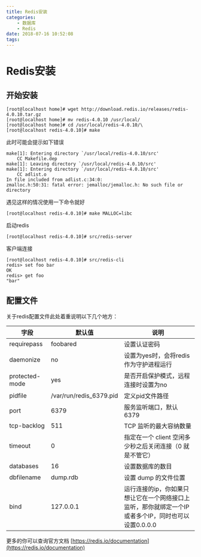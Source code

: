```yaml
---
title: Redis安装
categories: 
    - 数据库
    - Redis
date: 2018-07-16 10:52:08
tags:
---
```


# Redis安装

## 开始安装

```
[root@localhost home]# wget http://download.redis.io/releases/redis-4.0.10.tar.gz
[root@localhost home]# mv redis-4.0.10 /usr/local/
[root@localhost home]# cd /usr/local/redis-4.0.10/\
[root@localhost redis-4.0.10]# make
```

此时可能会提示如下错误

```
make[1]: Entering directory `/usr/local/redis-4.0.10/src'
    CC Makefile.dep
make[1]: Leaving directory `/usr/local/redis-4.0.10/src'
make[1]: Entering directory `/usr/local/redis-4.0.10/src'
    CC adlist.o
In file included from adlist.c:34:0:
zmalloc.h:50:31: fatal error: jemalloc/jemalloc.h: No such file or directory
```

遇见这样的情况使用一下命令就好

```
[root@localhost redis-4.0.10]# make MALLOC=libc
```

启动redis

```
[root@localhost redis-4.0.10]# src/redis-server 
```

客户端连接

```
[root@localhost redis-4.0.10]# src/redis-cli
redis> set foo bar
OK
redis> get foo
"bar"
```

## 配置文件

关于redis配置文件此处着重说明以下几个地方：

| 字段           | 默认值                  | 说明                                                         |
| -------------- | ----------------------- | ------------------------------------------------------------ |
| requirepass    | foobared                | 设置认证密码                                                 |
| daemonize      | no                      | 设置为yes时，会将redis作为守护进程运行                       |
| protected-mode | yes                     | 是否开启保护模式，远程连接时设置为no                         |
| pidfile        | /var/run/redis_6379.pid | 定义pid文件路径                                              |
| port           | 6379                    | 服务监听端口，默认6379                                       |
| tcp-backlog    | 511                     | TCP 监听的最大容纳数量                                       |
| timeout        | 0                       | 指定在一个 client 空闲多少秒之后关闭连接（0 就是不管它）     |
| databases      | 16                      | 设置数据库的数目                                             |
| dbfilename     | dump.rdb                | 设置 dump 的文件位置                                         |
| bind           | 127.0.0.1               | 运行连接的ip，你如果只想让它在一个网络接口上监听，那你就绑定一个IP或者多个IP，同时也可以设置0.0.0.0 |

更多的你可以查询官方文档 [https://redis.io/documentation](https://redis.io/documentation)